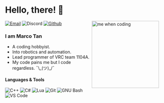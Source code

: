 # Hello, there! :wave:

<img align="right" src="https://github.com/laynH/Anime-Girls-Holding-Programming-Books/blob/master/C++/Sakura_Nene_CPP.jpg?raw=true" alt="me when coding" height="220">

[![Email](https://img.shields.io/badge/-Email-D14836?style=flat&logo=gmail&logoColor=white)](mailto:marco.tan.200405@gmail.com)
![Discord](https://img.shields.io/badge/-Extro%239092-7289DA?style=flat&logo=discord&logoColor=white "that do be my discord username doe")
[![Github](https://img.shields.io/badge/-Github-181717?style=flat&logo=github&logoColor=white "you are literally on it right now, wh?")](https://github.com/IonicArgon)  

### I am Marco Tan

- A coding hobbyist.
- Into robotics and automation.
- Lead programmer of VRC team 1104A.
- My code pains me but I code regardless. ¯\\\_(ツ)_/¯

#### Languages & Tools

![C++](https://img.shields.io/badge/-C%2B%2B-00599C?style=flat&logo=c%2B%2B&logoColor=white)
![C#](https://img.shields.io/badge/-C%23-239120?style=flat&logo=c-sharp&logoColor=white)
![Lua](https://img.shields.io/badge/-Lua-2C2D72?style=flat&logo=lua&logoColor=white)
![Git](https://img.shields.io/badge/-Git-F05032?style=flat&logo=git&logoColor=white)
![GNU Bash](https://img.shields.io/badge/-Bash-4EAA25?style=flat&logo=gnu-bash&logoColor=white)
![VS Code](https://img.shields.io/badge/-Visual%20Studio%20Code-007ACC?style=flat&logo=visual-studio-code&logoColor=white)

